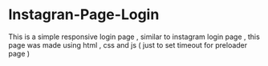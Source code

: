 # Instagran-Page-Login
This is a simple responsive login page , similar to instagram login page , this page was made using html , css and js ( just to set timeout for preloader page ) 
